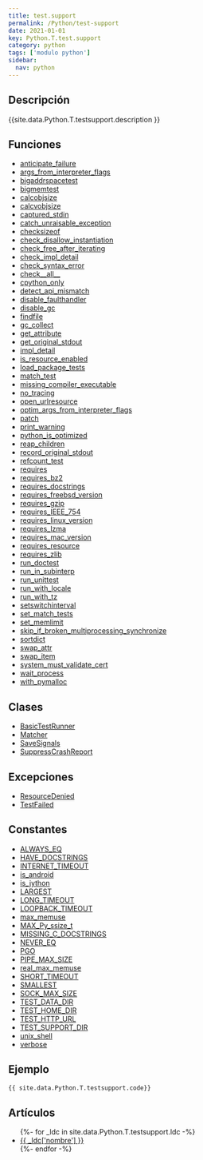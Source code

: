 ```yaml
---
title: test.support
permalink: /Python/test-support
date: 2021-01-01
key: Python.T.test.support
category: python
tags: ['modulo python']
sidebar: 
  nav: python
---
```


## Descripción
{{site.data.Python.T.testsupport.description }}

## Funciones
* [anticipate_failure](/Python/test-support/anticipate_failure/)
* [args_from_interpreter_flags](/Python/test-support/args_from_interpreter_flags/)
* [bigaddrspacetest](/Python/test-support/bigaddrspacetest/)
* [bigmemtest](/Python/test-support/bigmemtest/)
* [calcobjsize](/Python/test-support/calcobjsize/)
* [calcvobjsize](/Python/test-support/calcvobjsize/)
* [captured_stdin](/Python/test-support/captured_stdin/)
* [catch_unraisable_exception](/Python/test-support/catch_unraisable_exception/)
* [checksizeof](/Python/test-support/checksizeof/)
* [check_disallow_instantiation](/Python/test-support/check_disallow_instantiation/)
* [check_free_after_iterating](/Python/test-support/check_free_after_iterating/)
* [check_impl_detail](/Python/test-support/check_impl_detail/)
* [check_syntax_error](/Python/test-support/check_syntax_error/)
* [check__all__](/Python/test-support/check__all__/)
* [cpython_only](/Python/test-support/cpython_only/)
* [detect_api_mismatch](/Python/test-support/detect_api_mismatch/)
* [disable_faulthandler](/Python/test-support/disable_faulthandler/)
* [disable_gc](/Python/test-support/disable_gc/)
* [findfile](/Python/test-support/findfile/)
* [gc_collect](/Python/test-support/gc_collect/)
* [get_attribute](/Python/test-support/get_attribute/)
* [get_original_stdout](/Python/test-support/get_original_stdout/)
* [impl_detail](/Python/test-support/impl_detail/)
* [is_resource_enabled](/Python/test-support/is_resource_enabled/)
* [load_package_tests](/Python/test-support/load_package_tests/)
* [match_test](/Python/test-support/match_test/)
* [missing_compiler_executable](/Python/test-support/missing_compiler_executable/)
* [no_tracing](/Python/test-support/no_tracing/)
* [open_urlresource](/Python/test-support/open_urlresource/)
* [optim_args_from_interpreter_flags](/Python/test-support/optim_args_from_interpreter_flags/)
* [patch](/Python/test-support/patch/)
* [print_warning](/Python/test-support/print_warning/)
* [python_is_optimized](/Python/test-support/python_is_optimized/)
* [reap_children](/Python/test-support/reap_children/)
* [record_original_stdout](/Python/test-support/record_original_stdout/)
* [refcount_test](/Python/test-support/refcount_test/)
* [requires](/Python/test-support/requires/)
* [requires_bz2](/Python/test-support/requires_bz2/)
* [requires_docstrings](/Python/test-support/requires_docstrings/)
* [requires_freebsd_version](/Python/test-support/requires_freebsd_version/)
* [requires_gzip](/Python/test-support/requires_gzip/)
* [requires_IEEE_754](/Python/test-support/requires_IEEE_754/)
* [requires_linux_version](/Python/test-support/requires_linux_version/)
* [requires_lzma](/Python/test-support/requires_lzma/)
* [requires_mac_version](/Python/test-support/requires_mac_version/)
* [requires_resource](/Python/test-support/requires_resource/)
* [requires_zlib](/Python/test-support/requires_zlib/)
* [run_doctest](/Python/test-support/run_doctest/)
* [run_in_subinterp](/Python/test-support/run_in_subinterp/)
* [run_unittest](/Python/test-support/run_unittest/)
* [run_with_locale](/Python/test-support/run_with_locale/)
* [run_with_tz](/Python/test-support/run_with_tz/)
* [setswitchinterval](/Python/test-support/setswitchinterval/)
* [set_match_tests](/Python/test-support/set_match_tests/)
* [set_memlimit](/Python/test-support/set_memlimit/)
* [skip_if_broken_multiprocessing_synchronize](/Python/test-support/skip_if_broken_multiprocessing_synchronize/)
* [sortdict](/Python/test-support/sortdict/)
* [swap_attr](/Python/test-support/swap_attr/)
* [swap_item](/Python/test-support/swap_item/)
* [system_must_validate_cert](/Python/test-support/system_must_validate_cert/)
* [wait_process](/Python/test-support/wait_process/)
* [with_pymalloc](/Python/test-support/with_pymalloc/)

## Clases
* [BasicTestRunner](/Python/test-support/BasicTestRunner/)
* [Matcher](/Python/test-support/Matcher/)
* [SaveSignals](/Python/test-support/SaveSignals/)
* [SuppressCrashReport](/Python/test-support/SuppressCrashReport/)

## Excepciones
* [ResourceDenied](/Python/test-support/ResourceDenied/)
* [TestFailed](/Python/test-support/TestFailed/)

## Constantes
* [ALWAYS_EQ](/Python/test-support/ALWAYS_EQ/)
* [HAVE_DOCSTRINGS](/Python/test-support/HAVE_DOCSTRINGS/)
* [INTERNET_TIMEOUT](/Python/test-support/INTERNET_TIMEOUT/)
* [is_android](/Python/test-support/is_android/)
* [is_jython](/Python/test-support/is_jython/)
* [LARGEST](/Python/test-support/LARGEST/)
* [LONG_TIMEOUT](/Python/test-support/LONG_TIMEOUT/)
* [LOOPBACK_TIMEOUT](/Python/test-support/LOOPBACK_TIMEOUT/)
* [max_memuse](/Python/test-support/max_memuse/)
* [MAX_Py_ssize_t](/Python/test-support/MAX_Py_ssize_t/)
* [MISSING_C_DOCSTRINGS](/Python/test-support/MISSING_C_DOCSTRINGS/)
* [NEVER_EQ](/Python/test-support/NEVER_EQ/)
* [PGO](/Python/test-support/PGO/)
* [PIPE_MAX_SIZE](/Python/test-support/PIPE_MAX_SIZE/)
* [real_max_memuse](/Python/test-support/real_max_memuse/)
* [SHORT_TIMEOUT](/Python/test-support/SHORT_TIMEOUT/)
* [SMALLEST](/Python/test-support/SMALLEST/)
* [SOCK_MAX_SIZE](/Python/test-support/SOCK_MAX_SIZE/)
* [TEST_DATA_DIR](/Python/test-support/TEST_DATA_DIR/)
* [TEST_HOME_DIR](/Python/test-support/TEST_HOME_DIR/)
* [TEST_HTTP_URL](/Python/test-support/TEST_HTTP_URL/)
* [TEST_SUPPORT_DIR](/Python/test-support/TEST_SUPPORT_DIR/)
* [unix_shell](/Python/test-support/unix_shell/)
* [verbose](/Python/test-support/verbose/)

## Ejemplo
~~~python
{{ site.data.Python.T.testsupport.code}}
~~~

## Artículos
<ul>
{%- for _ldc in site.data.Python.T.testsupport.ldc -%}
   <li>
       <a href="{{_ldc['url'] }}">{{ _ldc['nombre'] }}</a>
   </li>
{%- endfor -%}
</ul>
